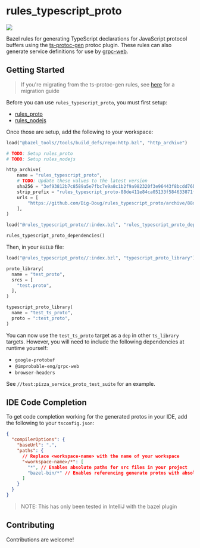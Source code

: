 # rules_typescript_proto
![](https://github.com/Dig-Doug/rules_typescript_proto/workflows/ci/badge.svg)

Bazel rules for generating TypeScript declarations for JavaScript protocol buffers using the 
[ts-protoc-gen](https://github.com/improbable-eng/ts-protoc-gen) protoc plugin. These rules can also
generate service definitions for use by [grpc-web](https://github.com/improbable-eng/grpc-web).

## Getting Started

> If you're migrating from the ts-protoc-gen rules, see [here](docs/migrating_from_ts_protoc_gen.md) for a migration guide

Before you can use `rules_typescript_proto`, you must first setup:

- [rules_proto](https://github.com/bazelbuild/rules_proto)
- [rules_nodejs](https://github.com/bazelbuild/rules_nodejs)

Once those are setup, add the following to your workspace:

```python
load("@bazel_tools//tools/build_defs/repo:http.bzl", "http_archive")

# TODO: Setup rules_proto
# TODO: Setup rules_nodejs

http_archive(
    name = "rules_typescript_proto",
    # TODO: Update these values to the latest version
    sha256 = "3ef93812b7c8589a5e7fbc7e9a8c1b2f9a982320f3e96443f8bcdd76b3ef6bc0",
    strip_prefix = "rules_typescript_proto-88de411e84ca05133f584633871f1f417a52095e",
    urls = [
        "https://github.com/Dig-Doug/rules_typescript_proto/archive/88de411e84ca05133f584633871f1f417a52095e.tar.gz",
    ],
)

load("@rules_typescript_proto//:index.bzl", "rules_typescript_proto_dependencies")

rules_typescript_proto_dependencies()
```

Then, in your `BUILD` file:

```python
load("@rules_typescript_proto//:index.bzl", "typescript_proto_library")

proto_library(
  name = "test_proto",
  srcs = [
    "test.proto",
  ],
)

typescript_proto_library(
  name = "test_ts_proto",
  proto = ":test_proto",
)
```

You can now use the `test_ts_proto` target as a `dep` in other `ts_library` targets. However, you 
will need to include the following dependencies at runtime yourself:

- `google-protobuf`
- `@improbable-eng/grpc-web`
- `browser-headers`

See `//test:pizza_service_proto_test_suite` for an example.

## IDE Code Completion

To get code completion working for the generated protos in your IDE, add the following to your
`tsconfig.json`:

```json
{
  "compilerOptions": {
    "baseUrl": ".",
    "paths": {
      // Replace <workspace-name> with the name of your workspace
      "<workspace-name>/*": [
        "*", // Enables absolute paths for src files in your project
        "bazel-bin/*" // Enables referencing generate protos with absolute paths
      ]
    }
  }
}
```

> NOTE: This has only been tested in IntelliJ with the bazel plugin

## Contributing

Contributions are welcome!